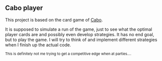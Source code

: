 ## Cabo player
This project is based on the card game of [Cabo](https://en.wikipedia.org/wiki/Cabo_(game)).  

It is supposed to simulate a run of the game, just to see what the optimal player cards are and possibly even develop strategies. It has no end goal, but to play the game. I will try to think of and implement different strategies when I finish up the actual code.   


<sub>This is definitely not me trying to get a competitive edge when at parties....</sub>
